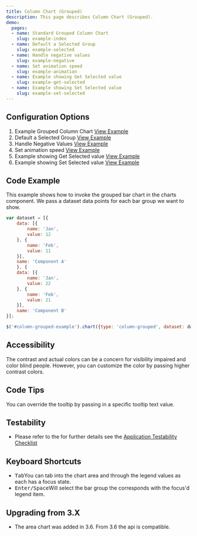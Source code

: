 ```yaml
---
title: Column Chart (Grouped)
description: This page describes Column Chart (Grouped).
demo:
  pages:
  - name: Standard Grouped Column Chart
    slug: example-index
  - name: Default a Selected Group
    slug: example-selected
  - name: Handle negative values
    slug: example-negative
  - name: Set animation speed
    slug: example-animation
  - name: Example showing Get Selected value
    slug: example-get-selected
  - name: Example showing Set Selected value
    slug: example-set-selected
---
```


## Configuration Options

1. Example Grouped Column Chart [View Example]( ../components/column-grouped/example-index)
2. Default a Selected Group [View Example]( ../components/column-grouped/example-selected)
3. Handle Negative Values [View Example]( ../components/column-grouped/example-negative-value)
4. Set animation speed [View Example]( ../components/column-grouped/example-animation)
5. Example showing Get Selected value [View Example]( ../components/column-grouped/example-get-selected)
6. Example showing Set Selected value [View Example]( ../components/column-grouped/example-set-selected)

## Code Example

This example shows how to invoke the grouped bar chart in the charts component. We pass a dataset data points for each bar group we want to show.

```javascript
var dataset = [{
    data: [{
        name: 'Jan',
        value: 12
    }, {
        name: 'Feb',
        value: 11
    }],
    name: 'Component A'
    }, {
    data: [{
        name: 'Jan',
        value: 22
    }, {
        name: 'Feb',
        value: 21
    }],
    name: 'Component B'
}];

$('#column-grouped-example').chart({type: 'column-grouped', dataset: dataset});
```

## Accessibility

The contrast and actual colors can be a concern for visibility impaired and color blind people. However, you can customize the color by passing higher contrast colors.

## Code Tips

You can override the tooltip by passing in a specific tooltip text value.

## Testability

- Please refer to the for further details see the [Application Testability Checklist](https://design.infor.com/resources/application-testability-checklist)

## Keyboard Shortcuts

- <kbd>Tab</kbd>You can tab into the chart area and through the legend values as each has a focus state.
- <kbd>Enter/Space</kbd>Will select the bar group the corresponds with the focus'd legend item.

## Upgrading from 3.X

- The area chart was added in 3.6. From 3.6 the api is compatible.
